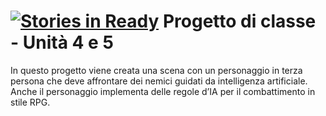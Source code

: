 [![Stories in Ready](https://badge.waffle.io/DFTGames/ClassPrjUnit4-5.png?label=ready&title=Ready)](https://waffle.io/DFTGames/ClassPrjUnit4-5)
Progetto di classe - Unità 4 e 5
================================

In questo progetto viene creata una scena con un personaggio in terza persona
che deve affrontare dei nemici guidati da intelligenza artificiale. Anche il
personaggio implementa delle regole d’IA per il combattimento in stile RPG.
